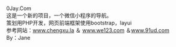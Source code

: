 <br/>0Jay.Com
<br/>这是一个新的项目，一个微信小程序的导航。
<br/>策划用PHP开发，网页前端框架使用bootstrap，layui
<br/>参考网站：www.chengxu.la ＆ www.we123.com ＆www.91ud.com
<br/>By：Jane 
<br/>
